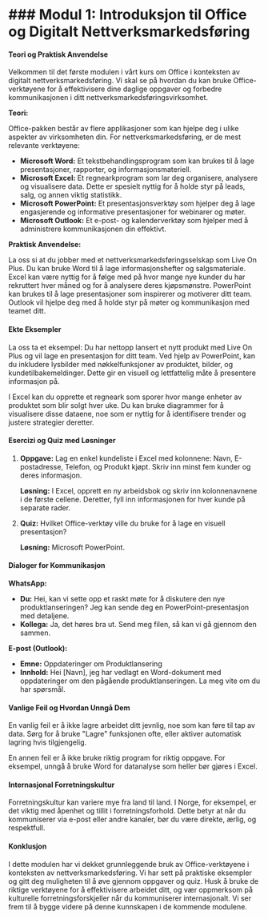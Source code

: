 # ### Modul 1: Introduksjon til Office og Digitalt Nettverksmarkedsføring

#### Teori og Praktisk Anvendelse

Velkommen til det første modulen i vårt kurs om Office i konteksten av digitalt nettverksmarkedsføring. Vi skal se på hvordan du kan bruke Office-verktøyene for å effektivisere dine daglige oppgaver og forbedre kommunikasjonen i ditt nettverksmarkedsføringsvirksomhet.

**Teori:**

Office-pakken består av flere applikasjoner som kan hjelpe deg i ulike aspekter av virksomheten din. For nettverksmarkedsføring, er de mest relevante verktøyene:

- **Microsoft Word:** Et tekstbehandlingsprogram som kan brukes til å lage presentasjoner, rapporter, og informasjonsmateriell.
- **Microsoft Excel:** Et regnearkprogram som lar deg organisere, analysere og visualisere data. Dette er spesielt nyttig for å holde styr på leads, salg, og annen viktig statistikk.
- **Microsoft PowerPoint:** Et presentasjonsverktøy som hjelper deg å lage engasjerende og informative presentasjoner for webinarer og møter.
- **Microsoft Outlook:** Et e-post- og kalenderverktøy som hjelper med å administrere kommunikasjonen din effektivt.

**Praktisk Anvendelse:**

La oss si at du jobber med et nettverksmarkedsføringsselskap som Live On Plus. Du kan bruke Word til å lage informasjonshefter og salgsmateriale. Excel kan være nyttig for å følge med på hvor mange nye kunder du har rekruttert hver måned og for å analysere deres kjøpsmønstre. PowerPoint kan brukes til å lage presentasjoner som inspirerer og motiverer ditt team. Outlook vil hjelpe deg med å holde styr på møter og kommunikasjon med teamet ditt.

#### Ekte Eksempler

La oss ta et eksempel: Du har nettopp lansert et nytt produkt med Live On Plus og vil lage en presentasjon for ditt team. Ved hjelp av PowerPoint, kan du inkludere lysbilder med nøkkelfunksjoner av produktet, bilder, og kundetilbakemeldinger. Dette gir en visuell og lettfattelig måte å presentere informasjon på.

I Excel kan du opprette et regneark som sporer hvor mange enheter av produktet som blir solgt hver uke. Du kan bruke diagrammer for å visualisere disse dataene, noe som er nyttig for å identifisere trender og justere strategier deretter.

#### Esercizi og Quiz med Løsninger

1. **Oppgave:** Lag en enkel kundeliste i Excel med kolonnene: Navn, E-postadresse, Telefon, og Produkt kjøpt. Skriv inn minst fem kunder og deres informasjon.

   **Løsning:** I Excel, opprett en ny arbeidsbok og skriv inn kolonnenavnene i de første cellene. Deretter, fyll inn informasjonen for hver kunde på separate rader.

2. **Quiz:** Hvilket Office-verktøy ville du bruke for å lage en visuell presentasjon?

   **Løsning:** Microsoft PowerPoint.

#### Dialoger for Kommunikasjon

**WhatsApp:**

- **Du:** Hei, kan vi sette opp et raskt møte for å diskutere den nye produktlanseringen? Jeg kan sende deg en PowerPoint-presentasjon med detaljene.
- **Kollega:** Ja, det høres bra ut. Send meg filen, så kan vi gå gjennom den sammen.

**E-post (Outlook):**

- **Emne:** Oppdateringer om Produktlansering
- **Innhold:** Hei [Navn], jeg har vedlagt en Word-dokument med oppdateringer om den pågående produktlanseringen. La meg vite om du har spørsmål.

#### Vanlige Feil og Hvordan Unngå Dem

En vanlig feil er å ikke lagre arbeidet ditt jevnlig, noe som kan føre til tap av data. Sørg for å bruke "Lagre" funksjonen ofte, eller aktiver automatisk lagring hvis tilgjengelig.

En annen feil er å ikke bruke riktig program for riktig oppgave. For eksempel, unngå å bruke Word for datanalyse som heller bør gjøres i Excel.

#### Internasjonal Forretningskultur

Forretningskultur kan variere mye fra land til land. I Norge, for eksempel, er det viktig med åpenhet og tillit i forretningsforhold. Dette betyr at når du kommuniserer via e-post eller andre kanaler, bør du være direkte, ærlig, og respektfull.

#### Konklusjon

I dette modulen har vi dekket grunnleggende bruk av Office-verktøyene i konteksten av nettverksmarkedsføring. Vi har sett på praktiske eksempler og gitt deg muligheten til å øve gjennom oppgaver og quiz. Husk å bruke de riktige verktøyene for å effektivisere arbeidet ditt, og vær oppmerksom på kulturelle forretningsforskjeller når du kommuniserer internasjonalt. Vi ser frem til å bygge videre på denne kunnskapen i de kommende modulene.